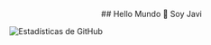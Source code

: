 <p align="center"> 
  ## Hello Mundo 👋 Soy Javi

![Estadísticas de GitHub](https://github-readme-stats.vercel.app/api?username=JavhoSam)
</p>
